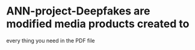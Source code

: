 # ANN-project-Deepfakes are modified media products created to 
every thing you need in the PDF file 

